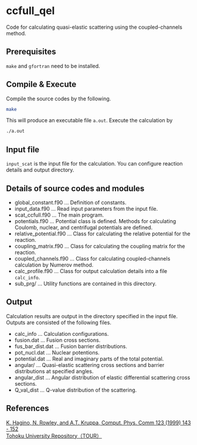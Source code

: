 # ccfull_qel
Code for calculating quasi-elastic scattering using the coupled-channels method.

## Prerequisites
`make` and `gfortran` need to be installed.

## Compile & Execute
Compile the source codes by the following.
```bash
make
```
This will produce an executable file `a.out`. Execute the calculation by
```bash
./a.out
```

## Input file
`input_scat` is the input file for the calculation. You can configure reaction details and output directory.

## Details of source codes and modules
* global_constant.f90 ... Definition of constants.
* input_data.f90 ... Read input parameters from the input file.
* scat_ccfull.f90 ... The main program.
* potentials.f90 ... Potential class is defined. Methods for calculating Coulomb, nuclear, and centrifugal potentials are defined.
* relative_potential.f90 ... Class for calculating the relative potential for the reaction.
* coupling_matrix.f90 ... Class for calculating the coupling matrix for the reaction.
* coupled_channels.f90 ... Class for calculating coupled-channels calculation by Numerov method. 
* calc_profile.f90 ... Class for output calculation details into a file `calc_info`.
* sub_prg/ ... Utility functions are contained in this directory.

## Output
Calculation results are output in the directory specified in the input file. 
Outputs are consisted of the following files.
* calc_info ... Calculation configurations.
* fusion.dat ... Fusion cross sections.
* fus_bar_dist.dat ... Fusion barrier distributions.
* pot_nucl.dat ... Nuclear potentions.
* potential.dat ... Real and imaginary parts of the total potential.
* angular/ ... Quasi-elastic scattering cross sections and barrier distributions at specified angles.
* angular_dist ... Angular distribution of elastic differential scattering cross sections.
* Q_val_dist ... Q-value distribution of the scattering.

## References
[K. Hagino, N. Rowley, and A.T. Kruppa, Comput. Phys. Comm 123 (1999) 143 - 152](http://www.nucl.phys.tohoku.ac.jp/~hagino/ccfull.pdf)  
[Tohoku University Repository（TOUR）](https://tohoku.repo.nii.ac.jp/?action=pages_view_main&active_action=repository_view_main_item_detail&item_id=70405&item_no=1&page_id=33&block_id=38)
